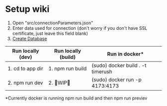 # Setup wiki
1. Open "src/connectionParameters.json"
2. Enter data used for connection (don't worry if you don't have SSL certificate, just leave this field blank)
3. [Create Database](database/scheme.md)

| Run locally (dev) | Run locally (build) | Run in docker* |
| ------------- | ------------- | ------------- |
| 1. cd to app dir | 1. npm run build | (sudo) docker build . -t timerush |
| 2. npm run dev | 2. 🚧WIP🚧 | (sudo) docker run -p 4173:4173 |

*Currently docker is running npm run build and then npm run previev